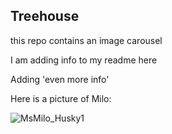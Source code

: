 ## Treehouse 

this repo contains an image carousel

I am adding info to my readme here

Adding 'even more info'

Here is a picture of Milo:

![MsMilo_Husky1](https://user-images.githubusercontent.com/42808209/126083443-43836dc3-68bb-40ff-b6ce-759f832ebc59.jpg)
